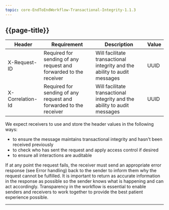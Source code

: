 ```yaml
---
topic: core-EndToEndWorkflow-Transactional-Integrity-1.1.3
---
```


## {{page-title}}

| Header           | Requirement                                                       | Description                                                               | Value  |
|------------------|-------------------------------------------------------------------|---------------------------------------------------------------------------|--------|
| X-Request-ID     | Required for sending of any request and forwarded to the receiver | Will facilitate transactional integrity and the ability to audit messages | UUID   |
| X-Correlation-Id | Required for sending of any request and forwarded to the receiver | Will facilitate transactional integrity and the ability to audit messages | UUID   |

We expect receivers to use and store the header values in the following ways:

- to ensure the message maintains transactional integrity and hasn't been received previously 
- to check who has sent the request and apply access control if desired
- to ensure all interactions are auditable

If at any point the request fails, the receiver must send an appropriate error response (see Error handling) back to the sender to inform them why the request cannot be fulfilled. It is important to return as accurate information in the response as possible so the sender knows what is happening and can act accordingly. Transparency in the workflow is essential to enable senders and receivers to work together to provide the best patient experience possible. 

<hr>
<br>